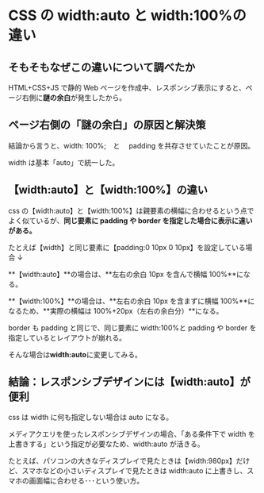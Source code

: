 # CSS の width:auto と width:100%の違い

## そもそもなぜこの違いについて調べたか

HTML+CSS+JS で静的 Web ページを作成中、レスポンシブ表示にすると、ページ右側に**謎の余白**が発生したから。

## ページ右側の「謎の余白」の原因と解決策

結論から言うと、width: 100%;　と　 padding を共存させていたことが原因。

width は基本「auto」で統一した。

## 【width:auto】と【width:100%】の違い

css の【width:auto】と【width:100%】は親要素の横幅に合わせるという点でよく似ているが、**同じ要素に padding や border を指定した場合に表示に違いがある。**

たとえば【width】と同じ要素に【padding:0 10px 0 10px】を設定している場合 ↓

**【width:auto】**の場合は、**左右の余白 10px を含んで横幅 100%**になる。

**【width:100%】**の場合は、**左右の余白 10px を含まずに横幅 100%**になるため、**実際の横幅は 100%+20px（左右の余白分）**になる。

border も padding と同じで、同じ要素に width:100%と padding や border を指定しているとレイアウトが崩れる。

そんな場合は**width:auto**に変更してみる。

## 結論：レスポンシブデザインには【width:auto】が便利

css は width に何も指定しない場合は auto になる。

メディアクエリを使ったレスポンシブデザインの場合、「ある条件下で width を上書きする」という指定が必要なため、width:auto が活きる。

たとえば、パソコンの大きなディスプレイで見たときは【width:980px】だけど、スマホなどの小さいディスプレイで見たときは width:auto に上書きし、スマホの画面幅に合わせる･･･という使い方。
